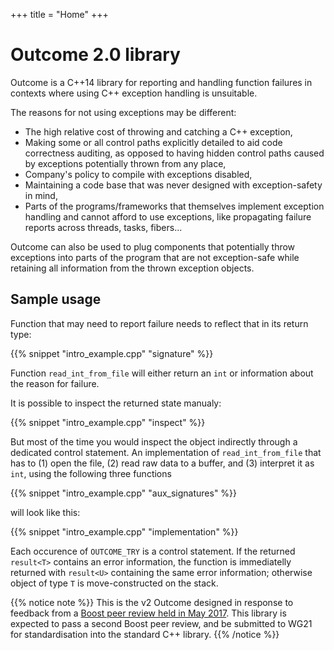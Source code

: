 +++
title = "Home"
+++

# Outcome 2.0 library

Outcome is a C++14 library for reporting and handling function failures
in contexts where using C++ exception handling is unsuitable.

The reasons for not using exceptions may be different:

   - The high relative cost of throwing and catching a C++ exception,
   - Making some or all control paths explicitly detailed to aid code correctness auditing,
     as opposed to having hidden control paths caused by exceptions potentially thrown from any place,
   - Company's policy to compile with exceptions disabled,
   - Maintaining a code base that was never designed with exception-safety in mind,
   - Parts of the programs/frameworks that themselves implement exception handling and cannot
     afford to use exceptions, like propagating failure reports across threads, tasks, fibers...
   
Outcome can also be used to plug components that potentially throw exceptions into parts of the program
that are not exception-safe while retaining all information from the thrown exception objects.

## Sample usage

Function that may need to report failure needs to reflect that in its return type:

{{% snippet "intro_example.cpp" "signature" %}}

Function `read_int_from_file` will either return an `int` or information about 
the reason for failure.

It is possible to inspect the returned state manualy:

{{% snippet "intro_example.cpp" "inspect" %}}

But most of the time you would inspect the object indirectly through a dedicated control statement. An implementation of `read_int_from_file` that has to (1) open the file, (2) read raw data to a buffer, and (3) interpret it as `int`, using the following three functions

{{% snippet "intro_example.cpp" "aux_signatures" %}}

will look like this:

{{% snippet "intro_example.cpp" "implementation" %}}

Each occurence of `OUTCOME_TRY` is a control statement. If the returned `result<T>` contains an error information, the function is immediatelly returned with `result<U>` containing the same error information; otherwise object of type `T` is move-constructed on the stack.

{{% notice note %}}
This is the v2 Outcome designed in response to feedback from a [Boost peer review held in
May 2017](https://lists.boost.org/boost-announce/2017/06/0510.php). This library
is expected to pass a second Boost peer review, and be submitted to WG21 for standardisation
into the standard C++ library.
{{% /notice %}}

